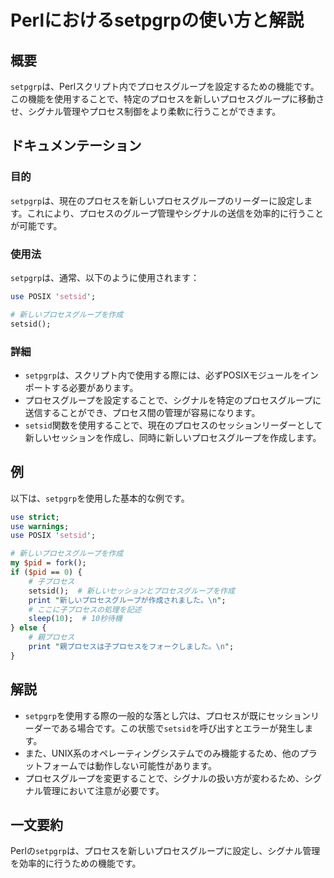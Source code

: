 <!--
Meta Description: # Perlにおけるsetpgrpの使い方と解説 ## 概要 `setpgrp`は、Perlスクリプト内でプロセスグループを設定するための機能です。この機能を使用することで、特定のプロセスを新しいプロセスグループに移動させ、シグナル管理やプロセス制御をより柔軟に行うことができます。 ## ドキュメン...
Meta Keywords: setpgrp, setsid, use, perl, posix
-->

# Perlにおけるsetpgrpの使い方と解説

## 概要
`setpgrp`は、Perlスクリプト内でプロセスグループを設定するための機能です。この機能を使用することで、特定のプロセスを新しいプロセスグループに移動させ、シグナル管理やプロセス制御をより柔軟に行うことができます。

## ドキュメンテーション
### 目的
`setpgrp`は、現在のプロセスを新しいプロセスグループのリーダーに設定します。これにより、プロセスのグループ管理やシグナルの送信を効率的に行うことが可能です。

### 使用法
`setpgrp`は、通常、以下のように使用されます：

```perl
use POSIX 'setsid';

# 新しいプロセスグループを作成
setsid();
```

### 詳細
- `setpgrp`は、スクリプト内で使用する際には、必ずPOSIXモジュールをインポートする必要があります。
- プロセスグループを設定することで、シグナルを特定のプロセスグループに送信することができ、プロセス間の管理が容易になります。
- `setsid`関数を使用することで、現在のプロセスのセッションリーダーとして新しいセッションを作成し、同時に新しいプロセスグループを作成します。

## 例
以下は、`setpgrp`を使用した基本的な例です。

```perl
use strict;
use warnings;
use POSIX 'setsid';

# 新しいプロセスグループを作成
my $pid = fork();
if ($pid == 0) {
    # 子プロセス
    setsid();  # 新しいセッションとプロセスグループを作成
    print "新しいプロセスグループが作成されました。\n";
    # ここに子プロセスの処理を記述
    sleep(10);  # 10秒待機
} else {
    # 親プロセス
    print "親プロセスは子プロセスをフォークしました。\n";
}
```

## 解説
- `setpgrp`を使用する際の一般的な落とし穴は、プロセスが既にセッションリーダーである場合です。この状態で`setsid`を呼び出すとエラーが発生します。
- また、UNIX系のオペレーティングシステムでのみ機能するため、他のプラットフォームでは動作しない可能性があります。
- プロセスグループを変更することで、シグナルの扱い方が変わるため、シグナル管理において注意が必要です。

## 一文要約
Perlの`setpgrp`は、プロセスを新しいプロセスグループに設定し、シグナル管理を効率的に行うための機能です。